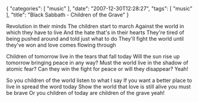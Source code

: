 {
    "categories": [
        "music"
    ], 
    "date": "2007-12-30T12:28:27", 
    "tags": [
        "music"
    ], 
    "title": "Black Sabbath - Children of the Grave"
}

Revolution in their minds 
The children start to march
Against the world in which they have to live 
And the hate that's in their hearts 
They're tired of being pushed around and told just what to do 
They'll fight the world until they've won and love comes flowing through
 
Children of tomorrow live in the tears that fall today 
Will the sun rise up tomorrow bringing peace in any way?
Must the world live in the shadow of atomic fear? 
Can they win the fight for peace or will they disappear? Yeah!
 
So you children of the world listen to what I say 
If you want a better place to live in spread the word today
Show the world that love is still alive you must be brave 
Or you children of today are children of the grave yeah!<!--break-->